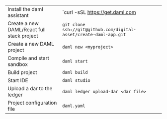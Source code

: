 |                      |                                                       |
| -------------------- | ----------------------------------------------------- |
| Install the daml assistant | `curl -sSL https://get.daml.com | sh -s <version>` |
| Create a new DAML/React full stack project | `git clone ssh://git@github.com/digital-asset/create-daml-app.git`|
| Create a new DAML project | `daml new <myproject>` |
| Compile and start sandbox | `daml start` |
| Build project | `daml build` |
| Start IDE | `daml studio` |
| Upload a dar to the ledger | `daml ledger upload-dar <dar file>` |
| Project configuration file | `daml.yaml` |

